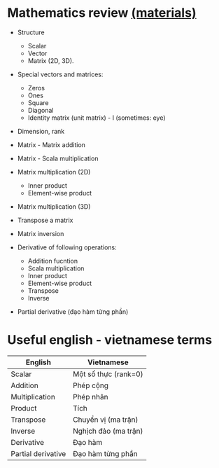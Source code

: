 # Mathematics review [(materials)](http://www.atmos.washington.edu/~dennis/MatrixCalculus.pdf)

- Structure
  - Scalar
  - Vector
  - Matrix (2D, 3D).

- Special vectors and matrices:
  - Zeros
  - Ones
  - Square
  - Diagonal
  - Identity matrix (unit matrix) - I (sometimes: eye)

- Dimension, rank

- Matrix - Matrix addition

- Matrix - Scala multiplication

- Matrix multiplication (2D)
  - Inner product
  - Element-wise product
  
- Matrix multiplication (3D)

- Transpose a matrix

- Matrix inversion

- Derivative of following operations:
  - Addition fucntion
  - Scala multiplication
  - Inner product
  - Element-wise product
  - Transpose
  - Inverse
  
- Partial derivative (đạo hàm từng phần)
 
# Useful english - vietnamese terms

English | Vietnamese 
--- | ---
Scalar | Một số thực (rank=0)
Addition | Phép cộng
Multiplication | Phép nhân
Product | Tích
Transpose | Chuyển vị (ma trận)
Inverse | Nghịch đảo (ma trận)
Derivative | Đạo hàm
Partial derivative | Đạo hàm từng phần

